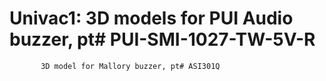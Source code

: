 # Univac1: 3D models for PUI Audio buzzer, pt# PUI-SMI-1027-TW-5V-R
           3D model for Mallory buzzer, pt# ASI301Q
           
